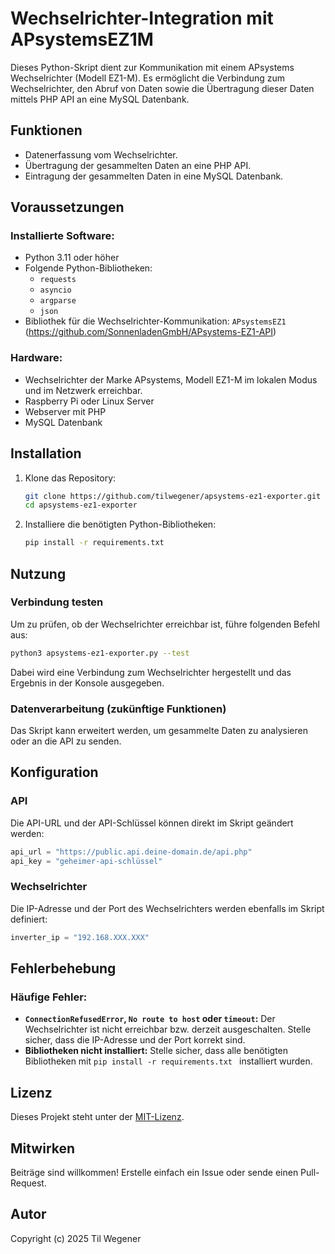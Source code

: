 # Wechselrichter-Integration mit APsystemsEZ1M

Dieses Python-Skript dient zur Kommunikation mit einem APsystems Wechselrichter (Modell EZ1-M). Es ermöglicht die Verbindung zum Wechselrichter, den Abruf von Daten sowie die Übertragung dieser Daten mittels PHP API an eine MySQL Datenbank.

## Funktionen

- Datenerfassung vom Wechselrichter.
- Übertragung der gesammelten Daten an eine PHP API.
- Eintragung der gesammelten Daten in eine MySQL Datenbank.

## Voraussetzungen

### Installierte Software:
- Python 3.11 oder höher
- Folgende Python-Bibliotheken:
  - `requests`
  - `asyncio`
  - `argparse`
  - `json`
- Bibliothek für die Wechselrichter-Kommunikation: `APsystemsEZ1` (https://github.com/SonnenladenGmbH/APsystems-EZ1-API)

### Hardware:
- Wechselrichter der Marke APsystems, Modell EZ1-M im lokalen Modus und im Netzwerk erreichbar.
- Raspberry Pi oder Linux Server
- Webserver mit PHP
- MySQL Datenbank

## Installation

1. Klone das Repository:
   ```bash
   git clone https://github.com/tilwegener/apsystems-ez1-exporter.git
   cd apsystems-ez1-exporter
   ```

2. Installiere die benötigten Python-Bibliotheken:
   ```bash
   pip install -r requirements.txt
   ```

## Nutzung

### Verbindung testen
Um zu prüfen, ob der Wechselrichter erreichbar ist, führe folgenden Befehl aus:
```bash
python3 apsystems-ez1-exporter.py --test
```
Dabei wird eine Verbindung zum Wechselrichter hergestellt und das Ergebnis in der Konsole ausgegeben.

### Datenverarbeitung (zukünftige Funktionen)
Das Skript kann erweitert werden, um gesammelte Daten zu analysieren oder an die API zu senden.

## Konfiguration

### API
Die API-URL und der API-Schlüssel können direkt im Skript geändert werden:
```python
api_url = "https://public.api.deine-domain.de/api.php"
api_key = "geheimer-api-schlüssel"
```

### Wechselrichter
Die IP-Adresse und der Port des Wechselrichters werden ebenfalls im Skript definiert:
```python
inverter_ip = "192.168.XXX.XXX"
```

## Fehlerbehebung

### Häufige Fehler:
- **`ConnectionRefusedError`, `No route to host` oder `timeout`:** Der Wechselrichter ist nicht erreichbar bzw. derzeit ausgeschalten. Stelle sicher, dass die IP-Adresse und der Port korrekt sind.
- **Bibliotheken nicht installiert:** Stelle sicher, dass alle benötigten Bibliotheken mit `pip install -r requirements.txt ` installiert wurden.

## Lizenz

Dieses Projekt steht unter der [MIT-Lizenz](LICENSE).

## Mitwirken

Beiträge sind willkommen! Erstelle einfach ein Issue oder sende einen Pull-Request.

## Autor

Copyright (c) 2025 Til Wegener
